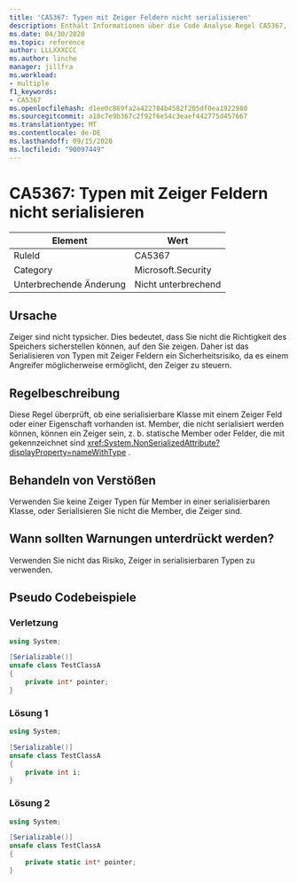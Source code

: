 ```yaml
---
title: 'CA5367: Typen mit Zeiger Feldern nicht serialisieren'
description: Enthält Informationen über die Code Analyse Regel CA5367, einschließlich der Gründe, der Behebung von Verstößen und der Zeit, zu der Sie unterdrückt werden soll.
ms.date: 04/30/2020
ms.topic: reference
author: LLLXXXCCC
ms.author: linche
manager: jillfra
ms.workload:
- multiple
f1_keywords:
- CA5367
ms.openlocfilehash: d1ee0c869fa2a422784b4582f205df0ea1922980
ms.sourcegitcommit: a18c7e9b367c2f92f6e54c3eaef442775d457667
ms.translationtype: MT
ms.contentlocale: de-DE
ms.lasthandoff: 09/15/2020
ms.locfileid: "90097449"
---
```

# <a name="ca5367-do-not-serialize-types-with-pointer-fields"></a>CA5367: Typen mit Zeiger Feldern nicht serialisieren

|Element|Wert|
|-|-|
|RuleId|CA5367|
|Category|Microsoft.Security|
|Unterbrechende Änderung|Nicht unterbrechend|

## <a name="cause"></a>Ursache

Zeiger sind nicht typsicher. Dies bedeutet, dass Sie nicht die Richtigkeit des Speichers sicherstellen können, auf den Sie zeigen. Daher ist das Serialisieren von Typen mit Zeiger Feldern ein Sicherheitsrisiko, da es einem Angreifer möglicherweise ermöglicht, den Zeiger zu steuern.

## <a name="rule-description"></a>Regelbeschreibung

Diese Regel überprüft, ob eine serialisierbare Klasse mit einem Zeiger Feld oder einer Eigenschaft vorhanden ist. Member, die nicht serialisiert werden können, können ein Zeiger sein, z. b. statische Member oder Felder, die mit gekennzeichnet sind <xref:System.NonSerializedAttribute?displayProperty=nameWithType> .

## <a name="how-to-fix-violations"></a>Behandeln von Verstößen

Verwenden Sie keine Zeiger Typen für Member in einer serialisierbaren Klasse, oder Serialisieren Sie nicht die Member, die Zeiger sind.

## <a name="when-to-suppress-warnings"></a>Wann sollten Warnungen unterdrückt werden?

Verwenden Sie nicht das Risiko, Zeiger in serialisierbaren Typen zu verwenden.

## <a name="pseudo-code-examples"></a>Pseudo Codebeispiele

### <a name="violation"></a>Verletzung

```csharp
using System;

[Serializable()]
unsafe class TestClassA
{
    private int* pointer;
} 
```

### <a name="solution-1"></a>Lösung 1

```csharp
using System;

[Serializable()]
unsafe class TestClassA
{
    private int i;
} 
```

### <a name="solution-2"></a>Lösung 2

```csharp
using System;

[Serializable()]
unsafe class TestClassA
{
    private static int* pointer;
} 
```
